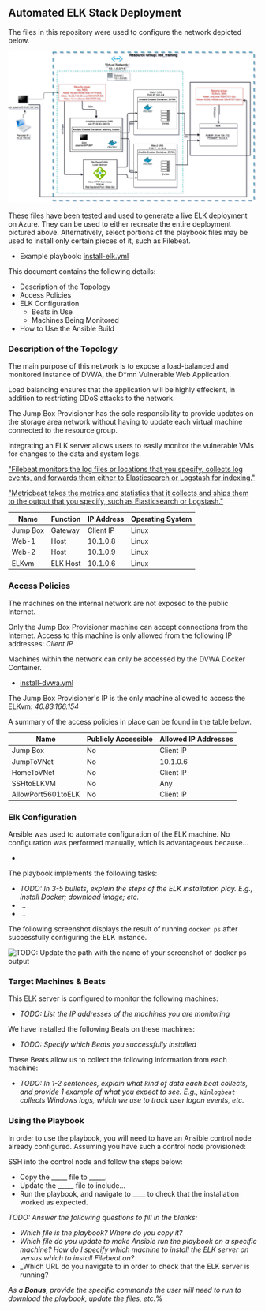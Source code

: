 ## Automated ELK Stack Deployment

The files in this repository were used to configure the network depicted below.

![Red Team Cloud Training](Diagrams/Red_Team_Cloud_Training.png)

These files have been tested and used to generate a live ELK deployment on Azure. They can be used to either recreate the entire deployment pictured above. Alternatively, select portions of the playbook files may be used to install only certain pieces of it, such as Filebeat.

  - Example playbook: [install-elk.yml](Diagrams/install-elk.yml)

This document contains the following details:
- Description of the Topology
- Access Policies
- ELK Configuration
  - Beats in Use
  - Machines Being Monitored
- How to Use the Ansible Build


### Description of the Topology

The main purpose of this network is to expose a load-balanced and monitored instance of DVWA, the D*mn Vulnerable Web Application.

Load balancing ensures that the application will be highly effecient, in addition to restricting DDoS attacks to the network.

The Jump Box Provisioner has the sole responsibility to provide updates on the storage area network without having to update each virtual machine connected to the resource group.


Integrating an ELK server allows users to easily monitor the vulnerable VMs for changes to the data and system logs.

["Filebeat monitors the log files or locations that you specify, collects log events, and forwards them either to Elasticsearch or Logstash for indexing."](https://www.elastic.co/guide/en/beats/filebeat/current//filebeat-overview.html)

["Metricbeat takes the metrics and statistics that it collects and ships them to the output that you specify, such as Elasticsearch or Logstash."](https://www.elastic.co/guide/en/beats/metricbeat/7.14/metricbeat-overview.html#:~:text=Metricbeat%20takes%20the%20metrics%20and,HAProxy)

<!-- The configuration details of each machine may be found below.
_Note: Use the [Markdown Table Generator](http://www.tablesgenerator.com/markdown_tables) to add/remove values from the table_. -->

| Name     | Function | IP Address       | Operating System |
|----------|----------|------------------|------------------|
| Jump Box | Gateway  | Client IP        | Linux            |
| Web-1    | Host     | 10.1.0.8         | Linux            |
| Web-2    | Host     | 10.1.0.9         | Linux            |
| ELKvm    | ELK Host | 10.1.0.6         | Linux            |

### Access Policies

The machines on the internal network are not exposed to the public Internet.

Only the Jump Box Provisioner machine can accept connections from the Internet. Access to this machine is only allowed from the following IP addresses: _Client IP_


Machines within the network can only be accessed by the DVWA Docker Container. 
- [install-dvwa.yml](dvwa-playbook.yml)
<!-- - _TODO: Which machine did you allow to access your ELK VM? What was its IP address?_ -->
The Jump Box Provisioner's IP is the only machine allowed to access the ELKvm: _40.83.166.154_

A summary of the access policies in place can be found in the table below.

| Name               | Publicly Accessible | Allowed IP Addresses |
|--------------------|---------------------|----------------------|
| Jump Box           | No                  | Client IP            |
| JumpToVNet         | No                  | 10.1.0.6             |
| HomeToVNet         | No                  | Client IP            |
| SSHtoELKVM         | No                  | Any                  |
| AllowPort5601toELK | No                  | Client IP            | 

### Elk Configuration

Ansible was used to automate configuration of the ELK machine. No configuration was performed manually, which is advantageous because...
<!-- _TODO: What is the main advantage of automating configuration with Ansible?_ -->
- 

The playbook implements the following tasks:
- _TODO: In 3-5 bullets, explain the steps of the ELK installation play. E.g., install Docker; download image; etc._
- ...
- ...

The following screenshot displays the result of running `docker ps` after successfully configuring the ELK instance.

![TODO: Update the path with the name of your screenshot of docker ps output](Images/docker_ps_output.png)

### Target Machines & Beats
This ELK server is configured to monitor the following machines:
- _TODO: List the IP addresses of the machines you are monitoring_

We have installed the following Beats on these machines:
- _TODO: Specify which Beats you successfully installed_

These Beats allow us to collect the following information from each machine:
- _TODO: In 1-2 sentences, explain what kind of data each beat collects, and provide 1 example of what you expect to see. E.g., `Winlogbeat` collects Windows logs, which we use to track user logon events, etc._

### Using the Playbook
In order to use the playbook, you will need to have an Ansible control node already configured. Assuming you have such a control node provisioned: 

SSH into the control node and follow the steps below:
- Copy the _____ file to _____.
- Update the _____ file to include...
- Run the playbook, and navigate to ____ to check that the installation worked as expected.

_TODO: Answer the following questions to fill in the blanks:_
- _Which file is the playbook? Where do you copy it?_
- _Which file do you update to make Ansible run the playbook on a specific machine? How do I specify which machine to install the ELK server on versus which to install Filebeat on?_
- _Which URL do you navigate to in order to check that the ELK server is running?

_As a **Bonus**, provide the specific commands the user will need to run to download the playbook, update the files, etc._% 
